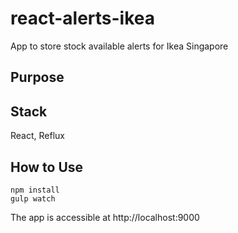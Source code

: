 # react-alerts-ikea
App to store stock available alerts for Ikea Singapore


## Purpose

## Stack
React, Reflux

## How to Use
```
npm install
gulp watch
```
The app is accessible at http://localhost:9000
